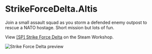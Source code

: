 # StrikeForceDelta.Altis

Join a small assault squad as you storm a defended enemy outpost to rescue a NATO hostage. Short mission but lots of fun.

View [[SP] Strike Force Delta](http://steamcommunity.com/sharedfiles/filedetails/?id=606865799) on the Steam Workshop.

![Strike Force Delta preview](https://raw.githubusercontent.com/smillwith/StrikeForceDelta.Stratis/master/strike-force-delta-camera-view.jpg)
